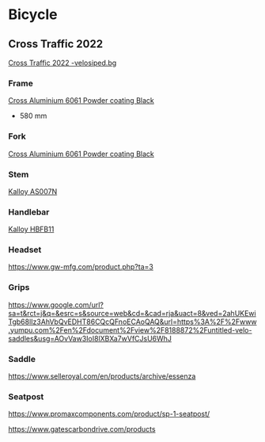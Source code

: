 # Bicycle

## Cross Traffic 2022 
[Cross Traffic 2022 -velosiped.bg](https://velosiped.bg/cross-traffic-urban-8-spd-belt-28-2022.html)

### Frame 
[Cross Aluminium 6061 Powder coating Black]()
* 580 mm
### Fork
[Cross Aluminium 6061 Powder coating Black]()

### Stem
[Kalloy AS007N](https://www.kalloyuno.com/product/stems/rigid/as007n)

### Handlebar
[Kalloy HBFB11](https://www.kalloyuno.com/product/handlebars/flat/hbfb11)

### Headset
https://www.gw-mfg.com/product.php?ta=3

### Grips
https://www.google.com/url?sa=t&rct=j&q=&esrc=s&source=web&cd=&cad=rja&uact=8&ved=2ahUKEwiTgb68lIz3AhVbQvEDHT86CQcQFnoECAoQAQ&url=https%3A%2F%2Fwww.yumpu.com%2Fen%2Fdocument%2Fview%2F8188872%2Funtitled-velo-saddles&usg=AOvVaw3IoI8lXBXa7wVfCJsU6WhJ

### Saddle
https://www.selleroyal.com/en/products/archive/essenza

### Seatpost
https://www.promaxcomponents.com/product/sp-1-seatpost/

https://www.gatescarbondrive.com/products

